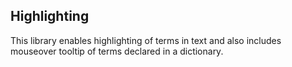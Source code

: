 Highlighting
------------
This library enables highlighting of terms in text and also includes
mouseover tooltip of terms declared in a dictionary.

